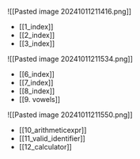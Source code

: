 
![[Pasted image 20241011211416.png]]
- [[1_index]]
- [[2_index]]
- [[3_index]]

![[Pasted image 20241011211534.png]]
- [[6_index]]
- [[7_index]]
- [[8_index]]
- [[9. vowels]]

![[Pasted image 20241011211550.png]]
- [[10_arithmeticexpr]]
- [[11_valid_identifier]]
- [[12_calculator]]
